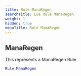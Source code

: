 ```yaml
---
title: Rule ManaRegen
searchTitle: Lua Rule ManaRegen
weight: 1
hidden: true
menuTitle: Rule ManaRegen
---
```

## ManaRegen

This represents a ManaRegen Rule
```lua
Rule.ManaRegen
```